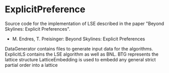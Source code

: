 # ExplicitPreference
Source code for the implementation of LSE described in the paper "Beyond Skylines: Explicit Preferences".

* M. Endres, T. Preisinger: Beyond Skylines: Explicit Preferences

DataGenerator contains files to generate input data for the algorithms.
ExplicitLS contains the LSE algorithm as well as BNL. 
BTG represents the lattice structure
LatticeEmbedding is used to embedd any general strict partial order into a lattice
